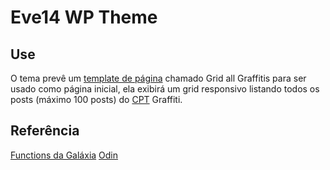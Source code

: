 # Eve14 WP Theme #

## Use ##
O tema prevê um [template de página](https://developer.wordpress.org/themes/template-files-section/page-template-files/) chamado Grid all Graffitis para ser usado como página inicial, ela exibirá um grid responsivo listando todos os posts (máximo 100 posts) do [CPT](https://codex.wordpress.org/pt-br:Tipos_de_Posts_Customizados) Graffiti.


## Referência ##
[Functions da Galáxia](https://github.com/brasadesign/functions)
[Odin](https://wpod.in)